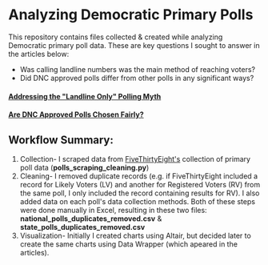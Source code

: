 # Analyzing Democratic Primary Polls

This repository contains files collected & created while analyzing Democratic primary poll data. These are key questions I sought to answer in the articles below: 
- Was calling landline numbers was the main method of reaching voters?
- Did DNC approved polls differ from other polls in any significant ways? 

#### [Addressing the "Landline Only" Polling Myth]()
#### [Are DNC Approved Polls Chosen Fairly?]()

## Workflow Summary:
1. Collection- I scraped data from [FiveThirtyEight's](https://projects.fivethirtyeight.com/2020-primaries/democratic/) collection of primary poll data (**polls_scraping_cleaning.py**)
2. Cleaning- I removed duplicate records (e.g. if FiveThirtyEight included a record for Likely Voters (LV) and another for Registered Voters (RV) from the same poll, I only included the record containing results for RV). I also added data on each poll's data collection methods. Both of these steps were done manually in Excel, resulting in these two files: **national_polls_duplicates_removed.csv** & **state_polls_duplicates_removed.csv**
3. Visualization- Initially I created charts using Altair, but decided later to create the same charts using Data Wrapper (which apeared in the articles).

